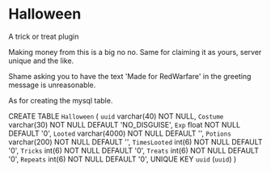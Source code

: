 Halloween
=========

A trick or treat plugin

Making money from this is a big no no.
Same for claiming it as yours, server unique and the like.

Shame asking you to have the text 'Made for RedWarfare' in the greeting message is unreasonable.


As for creating the mysql table.

CREATE TABLE `Halloween` (
  `uuid` varchar(40) NOT NULL,
  `Costume` varchar(30) NOT NULL DEFAULT 'NO_DISGUISE',
  `Exp` float NOT NULL DEFAULT '0',
  `Looted` varchar(4000) NOT NULL DEFAULT '',
  `Potions` varchar(200) NOT NULL DEFAULT '',
  `TimesLooted` int(6) NOT NULL DEFAULT '0',
  `Tricks` int(6) NOT NULL DEFAULT '0',
  `Treats` int(6) NOT NULL DEFAULT '0',
  `Repeats` int(6) NOT NULL DEFAULT '0',
  UNIQUE KEY `uuid` (`uuid`)
)